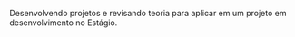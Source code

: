 Desenvolvendo projetos e revisando teoria para aplicar em um projeto em desenvolvimento no Estágio.
